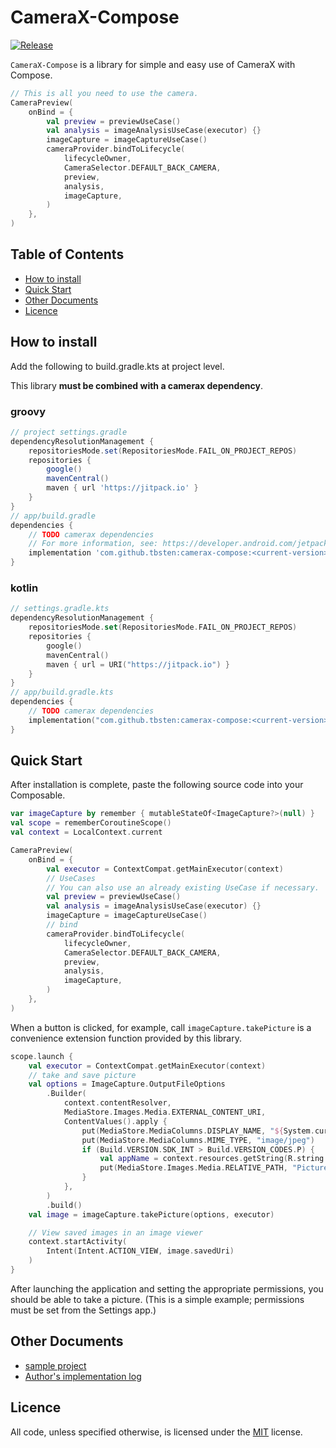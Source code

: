 # CameraX-Compose

[![Release](https://jitpack.io/v/tbsten/camerax-compose.svg)](https://jitpack.io/#tbsten/camerax-compose)

`CameraX-Compose` is a library for simple and easy use of CameraX with Compose.

```kotlin
// This is all you need to use the camera.
CameraPreview(
    onBind = {
        val preview = previewUseCase()
        val analysis = imageAnalysisUseCase(executor) {}
        imageCapture = imageCaptureUseCase()
        cameraProvider.bindToLifecycle(
            lifecycleOwner,
            CameraSelector.DEFAULT_BACK_CAMERA,
            preview,
            analysis,
            imageCapture,
        )
    },
)
```

## Table of Contents

- [How to install](#how-to-install)
- [Quick Start](#quick-start)
- [Other Documents](#other-documents)
- [Licence](#licence)

## How to install

Add the following to build.gradle.kts at project level.

This library **must be combined with a camerax dependency**.

### groovy

```groovy
// project settings.gradle
dependencyResolutionManagement {
    repositoriesMode.set(RepositoriesMode.FAIL_ON_PROJECT_REPOS)
    repositories {
        google()
        mavenCentral()
        maven { url 'https://jitpack.io' }
    }
}
// app/build.gradle
dependencies {
    // TODO camerax dependencies
    // For more information, see: https://developer.android.com/jetpack/androidx/releases/camera#dependencies
    implementation 'com.github.tbsten:camerax-compose:<current-version>'
}
```

### kotlin

```kotlin
// settings.gradle.kts
dependencyResolutionManagement {
    repositoriesMode.set(RepositoriesMode.FAIL_ON_PROJECT_REPOS)
    repositories {
        google()
        mavenCentral()
        maven { url = URI("https://jitpack.io") }
    }
}
// app/build.gradle.kts
dependencies {
    // TODO camerax dependencies
    implementation("com.github.tbsten:camerax-compose:<current-version>")
}
```

## Quick Start

After installation is complete, paste the following source code into your Composable.

```kotlin
var imageCapture by remember { mutableStateOf<ImageCapture?>(null) }
val scope = rememberCoroutineScope()
val context = LocalContext.current

CameraPreview(
    onBind = {
        val executor = ContextCompat.getMainExecutor(context)
        // UseCases
        // You can also use an already existing UseCase if necessary.
        val preview = previewUseCase()
        val analysis = imageAnalysisUseCase(executor) {}
        imageCapture = imageCaptureUseCase()
        // bind
        cameraProvider.bindToLifecycle(
            lifecycleOwner,
            CameraSelector.DEFAULT_BACK_CAMERA,
            preview,
            analysis,
            imageCapture,
        )
    },
)
```

When a button is clicked, for example, call
`imageCapture.takePicture` is a convenience extension function provided by this library.

```kotlin
scope.launch {
    val executor = ContextCompat.getMainExecutor(context)
    // take and save picture
    val options = ImageCapture.OutputFileOptions
        .Builder(
            context.contentResolver,
            MediaStore.Images.Media.EXTERNAL_CONTENT_URI,
            ContentValues().apply {
                put(MediaStore.MediaColumns.DISPLAY_NAME, "${System.currentTimeMillis()}")
                put(MediaStore.MediaColumns.MIME_TYPE, "image/jpeg")
                if (Build.VERSION.SDK_INT > Build.VERSION_CODES.P) {
                    val appName = context.resources.getString(R.string.app_name)
                    put(MediaStore.Images.Media.RELATIVE_PATH, "Pictures/${appName}")
                }
            },
        )
        .build()
    val image = imageCapture.takePicture(options, executor)

    // View saved images in an image viewer
    context.startActivity(
        Intent(Intent.ACTION_VIEW, image.savedUri)
    )
}
```

After launching the application and setting the appropriate permissions, you should be able to take
a picture. (This is a simple example; permissions must be set from the Settings app.)

## Other Documents

- [sample project](https://github.com/TBSten/nextjs-netlify-suspense-prac/tree/main/samle)
- [Author's implementation log](https://zenn.dev/tbsten/scraps/b04d31b4c01c99)

## Licence

All code, unless specified otherwise, is licensed under
the [MIT](https://opensource.org/license/MIT) license.
